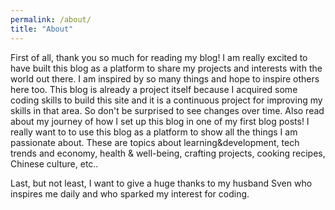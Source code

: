 ```yaml
---
permalink: /about/
title: "About"
---
```


First of all, thank you so much for reading my blog! I am really excited to have built this blog as a platform to share my projects and interests with the world out there. I am inspired by so many things and hope to inspire others here too. This blog is already a project itself because I acquired some coding skills to build this site and it is a continuous project for improving my skills in that area. So don't be surprised to see changes over time. Also read about my journey of how I set up this blog in one of my first blog posts! I really want to to use this blog as a platform to show all the things I am passionate about. These are topics about learning&development, tech trends and economy, health & well-being, crafting projects, cooking recipes, Chinese culture, etc..

Last, but not least, I want to give a huge thanks to my husband Sven who inspires me daily and who sparked my interest for coding.